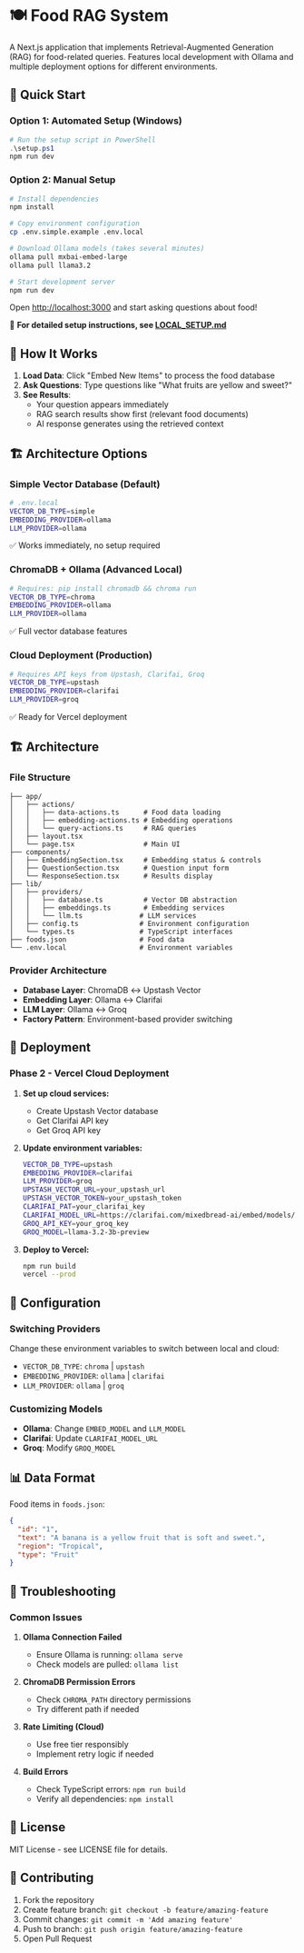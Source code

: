 # 🍽️ Food RAG System

A Next.js application that implements Retrieval-Augmented Generation (RAG) for food-related queries. Features local development with Ollama and multiple deployment options for different environments.

## 🚀 Quick Start

### Option 1: Automated Setup (Windows)
```powershell
# Run the setup script in PowerShell
.\setup.ps1
npm run dev
```

### Option 2: Manual Setup
```bash
# Install dependencies
npm install

# Copy environment configuration
cp .env.simple.example .env.local

# Download Ollama models (takes several minutes)
ollama pull mxbai-embed-large
ollama pull llama3.2

# Start development server
npm run dev
```

Open [http://localhost:3000](http://localhost:3000) and start asking questions about food!

📖 **For detailed setup instructions, see [LOCAL_SETUP.md](LOCAL_SETUP.md)**

## 🎯 How It Works

1. **Load Data**: Click "Embed New Items" to process the food database
2. **Ask Questions**: Type questions like "What fruits are yellow and sweet?"
3. **See Results**: 
   - Your question appears immediately
   - RAG search results show first (relevant food documents)
   - AI response generates using the retrieved context

## 🏗️ Architecture Options

### Simple Vector Database (Default)
```bash
# .env.local
VECTOR_DB_TYPE=simple
EMBEDDING_PROVIDER=ollama
LLM_PROVIDER=ollama
```
✅ Works immediately, no setup required

### ChromaDB + Ollama (Advanced Local)
```bash
# Requires: pip install chromadb && chroma run
VECTOR_DB_TYPE=chroma
EMBEDDING_PROVIDER=ollama  
LLM_PROVIDER=ollama
```
✅ Full vector database features

### Cloud Deployment (Production)
```bash
# Requires API keys from Upstash, Clarifai, Groq
VECTOR_DB_TYPE=upstash
EMBEDDING_PROVIDER=clarifai
LLM_PROVIDER=groq
```
✅ Ready for Vercel deployment

## 🏗️ Architecture

### File Structure
```
├── app/
│   ├── actions/
│   │   ├── data-actions.ts      # Food data loading
│   │   ├── embedding-actions.ts # Embedding operations
│   │   └── query-actions.ts     # RAG queries
│   ├── layout.tsx
│   └── page.tsx                 # Main UI
├── components/
│   ├── EmbeddingSection.tsx     # Embedding status & controls
│   ├── QuestionSection.tsx      # Question input form
│   └── ResponseSection.tsx      # Results display
├── lib/
│   ├── providers/
│   │   ├── database.ts          # Vector DB abstraction
│   │   ├── embeddings.ts        # Embedding services
│   │   └── llm.ts              # LLM services
│   ├── config.ts               # Environment configuration
│   └── types.ts                # TypeScript interfaces
├── foods.json                  # Food data
└── .env.local                  # Environment variables
```

### Provider Architecture
- **Database Layer**: ChromaDB ↔ Upstash Vector
- **Embedding Layer**: Ollama ↔ Clarifai
- **LLM Layer**: Ollama ↔ Groq
- **Factory Pattern**: Environment-based provider switching

## 🚀 Deployment

### Phase 2 - Vercel Cloud Deployment

1. **Set up cloud services:**
   - Create Upstash Vector database
   - Get Clarifai API key
   - Get Groq API key

2. **Update environment variables:**
   ```bash
   VECTOR_DB_TYPE=upstash
   EMBEDDING_PROVIDER=clarifai
   LLM_PROVIDER=groq
   UPSTASH_VECTOR_URL=your_upstash_url
   UPSTASH_VECTOR_TOKEN=your_upstash_token
   CLARIFAI_PAT=your_clarifai_key
   CLARIFAI_MODEL_URL=https://clarifai.com/mixedbread-ai/embed/models/mxbai-embed-large-v1
   GROQ_API_KEY=your_groq_key
   GROQ_MODEL=llama-3.2-3b-preview
   ```

3. **Deploy to Vercel:**
   ```bash
   npm run build
   vercel --prod
   ```

## 🔧 Configuration

### Switching Providers
Change these environment variables to switch between local and cloud:
- `VECTOR_DB_TYPE`: `chroma` | `upstash`
- `EMBEDDING_PROVIDER`: `ollama` | `clarifai`
- `LLM_PROVIDER`: `ollama` | `groq`

### Customizing Models
- **Ollama**: Change `EMBED_MODEL` and `LLM_MODEL`
- **Clarifai**: Update `CLARIFAI_MODEL_URL`
- **Groq**: Modify `GROQ_MODEL`

## 📊 Data Format

Food items in `foods.json`:
```json
{
  "id": "1",
  "text": "A banana is a yellow fruit that is soft and sweet.",
  "region": "Tropical",
  "type": "Fruit"
}
```

## 🐛 Troubleshooting

### Common Issues

1. **Ollama Connection Failed**
   - Ensure Ollama is running: `ollama serve`
   - Check models are pulled: `ollama list`

2. **ChromaDB Permission Errors**
   - Check `CHROMA_PATH` directory permissions
   - Try different path if needed

3. **Rate Limiting (Cloud)**
   - Use free tier responsibly
   - Implement retry logic if needed

4. **Build Errors**
   - Check TypeScript errors: `npm run build`
   - Verify all dependencies: `npm install`

## 📝 License

MIT License - see LICENSE file for details.

## 🤝 Contributing

1. Fork the repository
2. Create feature branch: `git checkout -b feature/amazing-feature`
3. Commit changes: `git commit -m 'Add amazing feature'`
4. Push to branch: `git push origin feature/amazing-feature`
5. Open Pull Request
